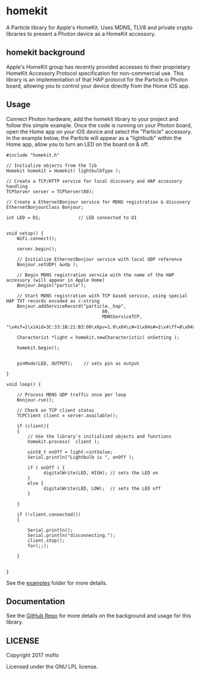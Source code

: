 # homekit

A Particle library for Apple's HomeKit. Uses MDNS, TLV8 and private crypto libraries to present a Photon device as a HomeKit accessory.

## homekit background

Apple's HomeKit group has recently provided accesses to their proprietary HomeKit Accessory Protocol specification for non-commercial use. This library is an implementation of that HAP protocol for the Particle.io Photon board, allowing you to control your device directly from the Home iOS app.

## Usage

Connect Photon hardware, add the homekit library to your project and follow this simple example. Once the code is running on your Photon board, open the Home app on your iOS device and select the "Particle" accessory. In the example below, the Particle will appear as a "lightbulb" within the Home app, allow you to turn an LED on the board on & off.


```
#include "homekit.h"

// Initialize objects from the lib
Homekit homekit = Homekit( lightbulbType );

// Create a TCP/HTTP service for local discovery and HAP accessory handling
TCPServer server = TCPServer(80);

// Create a EthernetBonjour service for MDNS registration & discovery
EthernetBonjourClass Bonjour;

int LED = D1;              // LED connected to D1


void setup() {
    WiFi.connect();

    server.begin();

    // Initialize EthernetBonjour service with local UDP reference
    Bonjour.setUDP( &udp );

    // Begin MDNS registration servcie with the name of the HAP accessory (will appear in Apple Home)
    Bonjour.begin("particle");

    // Start MDNS registration with TCP based service, using special HAP TXT records encoded as c-string
    Bonjour.addServiceRecord("particle._hap",
                                    80,
                                    MDNSServiceTCP,
                                    "\x4sf=1\x14id=3C:33:1B:21:B3:00\x6pv=1.0\x04\c#=1\x04s#=1\x4\ff=0\x04sf=1\x0Bmd=particle");

    Characterist *light = homekit.newCharacteristic( onSetting );

    homekit.begin();


    pinMode(LED, OUTPUT);    // sets pin as output

}

void loop() {

    // Process MDNS UDP traffic once per loop
    Bonjour.run();

    // Check on TCP client status
    TCPClient client = server.available();

    if (client){
    {
        // Use the library's initialized objects and functions
        homekit.process(  client );

        uint8_t onOff = light->intValue;
        Serial.println("Lightbulb is ", onOff );

        if ( onOff ) {
              digitalWrite(LED, HIGH); // sets the LED on
        }
        else {
              digitalWrite(LED, LOW);  // sets the LED off
        }

    }

    if (!client.connected())
    {

        Serial.println();
        Serial.println("disconnecting.");
        client.stop();
        for(;;);
    
    }


}
```

See the [examples](examples) folder for more details.

## Documentation

See the [GitHub Repo](https://github.com/moflo/homekit-particle) for more details on the background and usage for this library.

## LICENSE
Copyright 2017 moflo

Licensed under the GNU LPL license.
